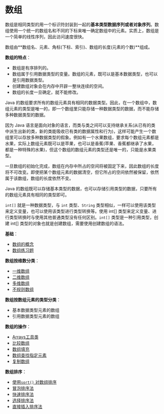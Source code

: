 # 数组

数组是相同类型的用一个标识符封装到一起的**基本类型数据序列或者对象序列**。数组使用一个统一的数组名和不同的下标来唯一确定数组中的元素。实质上，数组是一个简单的线性序列，因此访问速度很快。

数组由**数组名、元素、角标(下标、索引)、数组的长度(元素的个数)**组成。

**数组的特点**：

- 数组是有序排列的。
- 数组属于引用数据类型的变量。数组的元素，既可以是基本数据类型，也可以是引用数据类型。
- 创建数组对象会在内存中开辟一整块连续的空间。
- 数组的长度一旦确定，就不能修改。

Java 的数组要求所有的数组元素具有相同的数据类型。因此，在一个数组中，数组元素的类型是唯一的，即一个数组里只能存储一种数据类型的数据，而不能存储多种数据类型的数据。

因为 Java 语言是面向对象的语言，而类与类之间可以支持继承关系(从已有的类中派生出新的类，新的类能吸收已有类的数据属性和行为)，这样可能产生一个数组里可以存放多种数据类型的假象。例如有一个水果数组，要求每个数组元素都是水果，实际上数组元素既可以是苹果，也可以是香蕉(苹果、香蕉都继承了水果，都是一种特殊的水果)，但这个数组的数组元素的类型还是唯一的，只能是水果类型。

一旦数组的初始化完成，数组在内存中所占的空间将被固定下来，因此数组的长度将不可改变。即使把某个数组元素的数据清空，但它所占的空间依然被保留，依然属于该数组，数组的长度依然不变。

Java 的数组既可以存储基本类型的数据，也可以存储引用类型的数据，只要所有的数组元素具有相同的类型即可。

`int[]` 就是一种数据类型，与 `int` 类型、`String` 类型相似，一样可以使用该类型来定义变量，也可以使用该类型进行类型转换等。使用 int[] 类型来定义变量、进行类型转换时与使用其他普通类型没有任何区别。`int[]` 类型是一种引用类型，创建 int[] 类型的对象也就是创建数组，需要使用创建数组的语法。

**基础**：

- [数组的概念](array_concept.md)
- [数组练习题](../../../../Appendix/Exercises/Array/README.md)

**数组按维数分类**：

- [一维数组](dimensional_array.md)
- [二维数组](double_dimensional_array.md)
- [多维数组](multi_dimentional_array.md)
- [不规则数组](jagged_array.md)

**数组按数组元素的类型分类**：

- 基本数据类型元素的数组
- 引用数据类型元素的数组

**数组的操作**：

- [Arrays工具类](../../../Advanced\Object_Oriented\Class\Commonly_Class\Arrays\README.md)
- [比较数组](array_equals.md)
- [数组填充](array_fill.md)
- [数组查找指定元素](array_find.md)
- [复制数组](array_copy.md)

**数组排序**：

- [使用`sort()` 对数组排序](Sort/array_sort.md)
- [冒泡排序法](Sort/bubble_sort.md)
- [快速排序法](Sort/quick_sort.md)
- [选择排序法](Sort/selection_sort.md)
- [直接插入排序法](Sort/direct_sort.md)